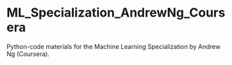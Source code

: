# ML_Specialization_AndrewNg_Coursera
 Python-code materials for the Machine Learning Specialization by Andrew Ng (Coursera).
